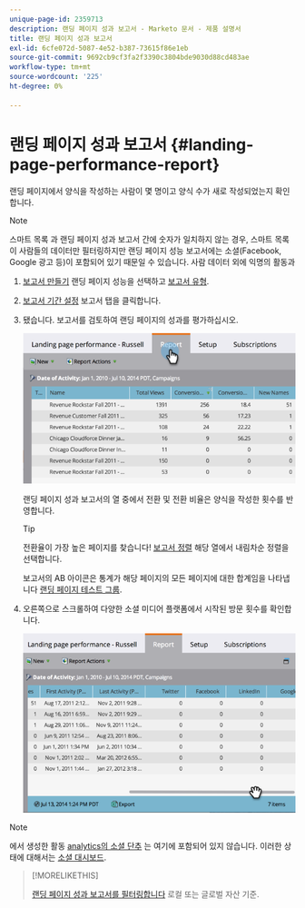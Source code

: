 ```yaml
---
unique-page-id: 2359713
description: 랜딩 페이지 성과 보고서 - Marketo 문서 - 제품 설명서
title: 랜딩 페이지 성과 보고서
exl-id: 6cfe072d-5087-4e52-b387-73615f86e1eb
source-git-commit: 9692cb9cf3fa2f3390c3804bde9030d88cd483ae
workflow-type: tm+mt
source-wordcount: '225'
ht-degree: 0%

---
```


# 랜딩 페이지 성과 보고서 {#landing-page-performance-report}

랜딩 페이지에서 양식을 작성하는 사람이 몇 명이고 양식 수가 새로 작성되었는지 확인합니다.

>[!NOTE]
>
>스마트 목록 과 랜딩 페이지 성과 보고서 간에 숫자가 일치하지 않는 경우, 스마트 목록이 사람들의 데이터만 필터링하지만 랜딩 페이지 성능 보고서에는 소셜(Facebook, Google 광고 등)이 포함되어 있기 때문일 수 있습니다. 사람 데이터 외에 익명의 활동과

1. [보고서 만들기](/help/marketo/product-docs/reporting/basic-reporting/creating-reports/create-a-report-in-a-program.md) 랜딩 페이지 성능을 선택하고 [보고서 유형](/help/marketo/product-docs/reporting/basic-reporting/report-types/report-type-overview.md).
1. [보고서 기간 설정](/help/marketo/product-docs/reporting/basic-reporting/editing-reports/change-a-report-time-frame.md) 보고서 탭을 클릭합니다.
1. 됐습니다. 보고서를 검토하여 랜딩 페이지의 성과를 평가하십시오.

   ![](assets/image2014-9-16-15-3a53-3a33.png)

   랜딩 페이지 성과 보고서의 열 중에서 전환 및 전환 비율은 양식을 작성한 횟수를 반영합니다.

   >[!TIP]
   >
   >전환율이 가장 높은 페이지를 찾습니다! [보고서 정렬](/help/marketo/product-docs/reporting/basic-reporting/editing-reports/sort-report-on-columns.md) 해당 열에서 내림차순 정렬을 선택합니다.

   보고서의 AB 아이콘은 통계가 해당 페이지의 모든 페이지에 대한 합계임을 나타냅니다 [랜딩 페이지 테스트 그룹](/help/marketo/product-docs/demand-generation/landing-pages/understanding-landing-pages/landing-page-test-groups.md).

1. 오른쪽으로 스크롤하여 다양한 소셜 미디어 플랫폼에서 시작된 방문 횟수를 확인합니다.

   ![](assets/image2014-9-16-15-3a54-3a27.png)

>[!NOTE]
>
>에서 생성한 활동 [analytics의 소셜 단추](/help/marketo/product-docs/demand-generation/landing-pages/free-form-landing-pages/add-a-social-button-to-a-free-form-landing-page.md) 는 여기에 포함되어 있지 않습니다. 이러한 상태에 대해서는 [소셜 대시보드](/help/marketo/product-docs/demand-generation/social/social-functions/view-social-performance.md).

>[!MORELIKETHIS]
>
>[랜딩 페이지 성과 보고서를 필터링합니다](/help/marketo/product-docs/demand-generation/landing-pages/landing-page-actions/filter-a-landing-page-performance-report.md) 로컬 또는 글로벌 자산 기준.

